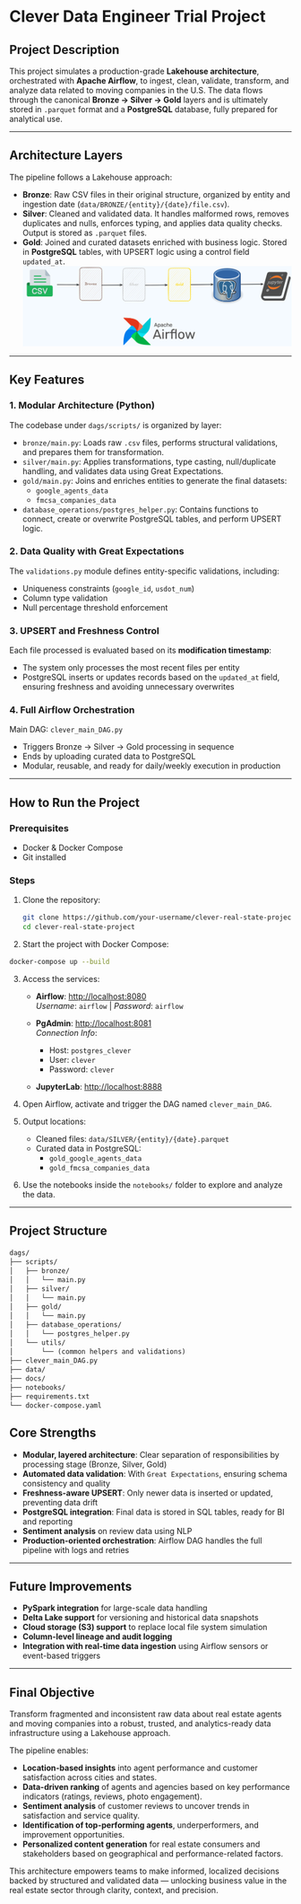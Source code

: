 # Clever Data Engineer Trial Project

## Project Description

This project simulates a production-grade **Lakehouse architecture**, orchestrated with **Apache Airflow**, to ingest, clean, validate, transform, and analyze data related to moving companies in the U.S. The data flows through the canonical **Bronze → Silver → Gold** layers and is ultimately stored in `.parquet` format and a **PostgreSQL** database, fully prepared for analytical use.

---

## Architecture Layers

The pipeline follows a Lakehouse approach:

- **Bronze**: Raw CSV files in their original structure, organized by entity and ingestion date (`data/BRONZE/{entity}/{date}/file.csv`).
- **Silver**: Cleaned and validated data. It handles malformed rows, removes duplicates and nulls, enforces typing, and applies data quality checks. Output is stored as `.parquet` files.
- **Gold**: Joined and curated datasets enriched with business logic. Stored in **PostgreSQL** tables, with UPSERT logic using a control field `updated_at`.
![Lakehouse Architecture Diagram](docs/clever-architecture.png)

---

## Key Features

### 1. Modular Architecture (Python)

The codebase under `dags/scripts/` is organized by layer:

- `bronze/main.py`: Loads raw `.csv` files, performs structural validations, and prepares them for transformation.
- `silver/main.py`: Applies transformations, type casting, null/duplicate handling, and validates data using Great Expectations.
- `gold/main.py`: Joins and enriches entities to generate the final datasets:
  - `google_agents_data`
  - `fmcsa_companies_data`
- `database_operations/postgres_helper.py`: Contains functions to connect, create or overwrite PostgreSQL tables, and perform UPSERT logic.

### 2. Data Quality with Great Expectations

The `validations.py` module defines entity-specific validations, including:

- Uniqueness constraints (`google_id`, `usdot_num`)
- Column type validation
- Null percentage threshold enforcement

### 3. UPSERT and Freshness Control

Each file processed is evaluated based on its **modification timestamp**:

- The system only processes the most recent files per entity
- PostgreSQL inserts or updates records based on the `updated_at` field, ensuring freshness and avoiding unnecessary overwrites

### 4. Full Airflow Orchestration

Main DAG: `clever_main_DAG.py`

- Triggers Bronze → Silver → Gold processing in sequence
- Ends by uploading curated data to PostgreSQL
- Modular, reusable, and ready for daily/weekly execution in production

---

## How to Run the Project

### Prerequisites

- Docker & Docker Compose
- Git installed

### Steps

1. Clone the repository:
   ```bash
   git clone https://github.com/your-username/clever-real-state-project.git
   cd clever-real-state-project
2. Start the project with Docker Compose:
```bash
docker-compose up --build
```

3. Access the services:

   - **Airflow**: [http://localhost:8080](http://localhost:8080)  
     *Username*: `airflow` | *Password*: `airflow`

   - **PgAdmin**: [http://localhost:8081](http://localhost:8081)  
     *Connection Info*:
     - Host: `postgres_clever`  
     - User: `clever`  
     - Password: `clever`

   - **JupyterLab**: [http://localhost:8888](http://localhost:8888)

4. Open Airflow, activate and trigger the DAG named `clever_main_DAG`.

5. Output locations:

   - Cleaned files: `data/SILVER/{entity}/{date}.parquet`
   - Curated data in PostgreSQL:
     - `gold_google_agents_data`
     - `gold_fmcsa_companies_data`

6. Use the notebooks inside the `notebooks/` folder to explore and analyze the data.

---

## Project Structure

```text
dags/
├── scripts/
│   ├── bronze/
│   │   └── main.py
│   ├── silver/
│   │   └── main.py
│   ├── gold/
│   │   └── main.py
│   ├── database_operations/
│   │   └── postgres_helper.py
│   └── utils/
│       └── (common helpers and validations)
├── clever_main_DAG.py
├── data/
├── docs/
├── notebooks/
├── requirements.txt
└── docker-compose.yaml
```

## Core Strengths

- **Modular, layered architecture**: Clear separation of responsibilities by processing stage (Bronze, Silver, Gold)
- **Automated data validation**: With `Great Expectations`, ensuring schema consistency and quality
- **Freshness-aware UPSERT**: Only newer data is inserted or updated, preventing data drift
- **PostgreSQL integration**: Final data is stored in SQL tables, ready for BI and reporting
- **Sentiment analysis** on review data using NLP
- **Production-oriented orchestration**: Airflow DAG handles the full pipeline with logs and retries

---

## Future Improvements

- **PySpark integration** for large-scale data handling
- **Delta Lake support** for versioning and historical data snapshots
- **Cloud storage (S3) support** to replace local file system simulation
- **Column-level lineage and audit logging**
- **Integration with real-time data ingestion** using Airflow sensors or event-based triggers

---

## Final Objective

Transform fragmented and inconsistent raw data about real estate agents and moving companies into a robust, trusted, and analytics-ready data infrastructure using a Lakehouse approach.

The pipeline enables:

- **Location-based insights** into agent performance and customer satisfaction across cities and states.
- **Data-driven ranking** of agents and agencies based on key performance indicators (ratings, reviews, photo engagement).
- **Sentiment analysis** of customer reviews to uncover trends in satisfaction and service quality.
- **Identification of top-performing agents**, underperformers, and improvement opportunities.
- **Personalized content generation** for real estate consumers and stakeholders based on geographical and performance-related factors.

This architecture empowers teams to make informed, localized decisions backed by structured and validated data — unlocking business value in the real estate sector through clarity, context, and precision.

